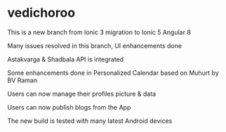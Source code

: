 # vedichoroo
This is a new branch from Ionic 3 migration to Ionic 5 Angular 8

Many issues resolved in this branch, UI enhancements done

Astakvarga & Shadbala API is integrated 

Some enhancements done in Personalized Calendar based on Muhurt by BV Raman

Users can now manage their profiles picture & data

Users can now publish blogs from the App

The new build is tested with many latest Android devices


